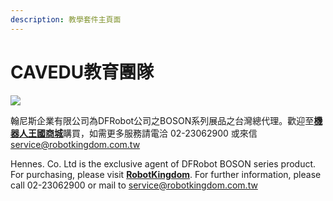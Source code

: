 ```yaml
---
description: 教學套件主頁面
---
```


# CAVEDU教育團隊



![](.gitbook/assets/boson_main.png)

翰尼斯企業有限公司為DFRobot公司之BOSON系列展品之台灣總代理。歡迎至[**機器人王國商城**](https://www.robotkingdom.com.tw/product-category/board/boson/)購買，如需更多服務請電洽 02-23062900 或來信 [service@robotkingdom.com.tw](mailto:service@robotkingdom.com.tw)

Hennes. Co. Ltd is the exclusive agent of DFRobot BOSON series product. For purchasing, please visit [**RobotKingdom**](https://www.robotkingdom.com.tw/product-category/board/boson/). For further information, please call 02-23062900 or mail to [service@robotkingdom.com.tw](mailto:service@robotkingdom.com.tw)

